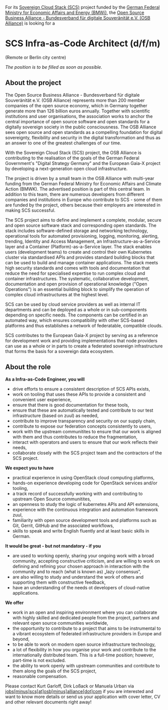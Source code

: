 For its [Sovereign Cloud Stack (SCS)](https://scs.community/)
project funded by the [German Federal Ministry for Economic Affairs and Energy (BMWi)](https://bmwi.de/), the
[Open Source Business Alliance - Bundesverband für digitale Souveränität e.V. (OSB Alliance)](https://osb-alliance.de/)
is looking for a
# SCS Infra-as-Code Architect (d/f/m)
(Remote or Berlin city centre)

*The position is to be filled as soon as possible.*

## About the project

The Open Source Business Alliance - Bundesverband für digitale Souveränität
e.V. (OSB Alliance) represents more than 200 member companies of the open
source economy, which in Germany together generate more than 126 billion euros
annually. Together with scientific institutions and user organisations, the
association works to anchor the central importance of open source software and
open standards for a digitally sovereign society in the public consciousness.
The OSB Alliance sees open source and open standards as a compelling foundation
for digital sovereignty, flexibility and security in the digital transformation
and thus as an answer to one of the greatest challenges of our time.

With the Sovereign Cloud Stack (SCS) project, the OSB Alliance is contributing
to the realisation of the goals of the German Federal Government's "Digital
Strategy Germany" and the European Gaia-X project by developing a
next-generation open cloud infrastructure.

The project is driven by a small team in the OSB Alliance with multi-year
funding from the German Federal Ministry for Economic Affairs and Climate
Action (BMWK). The advertised position is part of this central team. In
addition to this team, there are numerous developers from different companies
and institutions in Europe who contribute to SCS - some of them are funded by
the project, others because their employers are interested in making SCS
successful.

The SCS project aims to define and implement a complete, modular, secure and
open source software stack and corresponding open standards. The stack includes
software-defined storage and networking technology, operational tools for
automated provisioning, logging, monitoring, alerting, trending, Identity and
Access Management, an Infrastructure-as-a-Service layer and a Container
(Platform)-as-a-Service layer. The stack enables users (development teams) to
create and control their own Kubernetes cluster via standardised APIs and
provides standard building blocks that can be used to build and manage
container applications. The stack meets high security standards and comes with
tools and documentation that reduce the need for specialised expertise to run
complex cloud and container infrastructures. The systematic, collaborative
development, documentation and open provision of operational knowledge ("Open
Operations") is an essential building block to simplify the operation of
complex cloud infrastructures at the highest level.

SCS can be used by cloud service providers as well as internal IT departments
and can be deployed as a whole or in sub-components depending on specific
needs. The components can be certified in an automated way, which ensures
compatibility with other SCS-based platforms and thus establishes a network of
federatable, compatible clouds. 

SCS contributes to the European Gaia-X project by serving as a reference for
development work and providing implementations that node providers can use as a
whole or in parts to create a federated sovereign infrastructure that forms the
basis for a sovereign data ecosystem.

## About the role

**As a Infra-as-Code Engineer, you will**

* drive efforts to ensure a consistent description of SCS APIs exists,
* work on tooling that uses these APIs to provide a consistent and convenient user experience,
* ensure that there is good documentation for these tools,
* ensure that these are automatically tested and contribute to our test infrastructure (based on zuul) as needed,
* contribute to improve transparency and security on our supply chain,
* contribute to expose our federation concepts consistently to users,
* work with the upstream communitites to ensure that our work is aligned with them and thus contributes to reduce the fragmentation,
* interact with operators and users to ensure that our work reflects their needs,
* collaborate closely with the SCS project team and the contractors of the SCS project.

**We expect you to have**

* practical experience in using OpenStack cloud computing platforms,
* hands-on experience developing code for OpenStack services and/or tooling,
* a track record of successfully working with and contributing to upstream Open Source communitites,
* an openness to study the logic of kubernetes APIs and API extensions,
* experience with the continuous integration and automation framework zuul,
* familiarity with open source development tools and platforms such as Git, Gerrit, GitHub and the associated workflows,
* skills to speak and write English fluently and at least basic skills in German.

**It would be great - but not mandatory - if you**

* are used to working openly, sharing your ongoing work with a broad community, accepting constructive criticism, and are willing to work on defining and refining your chosen approach in interaction with the community and to reach (what is known as) „lazy consensus“,
* are also willing to study and understand the work of others and supporting them with constructive feedback,
* have an understanding of the needs ot developers of cloud-native applications.

**We offer**

* work in an open and inspiring environment where you can collaborate with highly skilled and dedicated people from the project, partners and relevant open source communities worldwide,
* the opportunity to contribute to a project that aims to be instrumental to a vibrant ecosystem of federated infrastructure providers in Europe and beyond,
* to be able to work on modern open source infrastructure technology,
* a lot of flexibility in how you organise your work and contribute to the internationally distributed team. This is a full-time position; however, part-time is not excluded.
* the ability to work openly with upstream communities and contribute to them along the goals of the SCS project,
* reasonable compensation.

Please contact Kurt Garloff, Dirk Loßack or Manuela Urban via
[jobs[minus]scs[at]osb[minus]alliance[dot]com](mailto:jobs-scs@osb-alliance.com) if you are interested and want to know more details or send us your application with cover letter, CV and other relevant documents right away!
